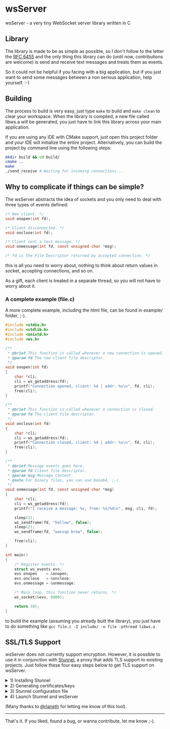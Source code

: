 # wsServer

wsServer - a very tiny WebSocket server library written in C

## Library

The library is made to be as simple as possible, so I don't follow to the letter the [RFC 6455](https://tools.ietf.org/html/rfc6455) and the
only thing this library can do (until now, contributions are welcome) is send and receive text messages and treats them as events.

So it could not be helpful if you facing with a big application, but if you just want to send some messages between a non
serious application, help yourself. :-)

## Building

The process to build is very easy, just type `make` to build and `make clean` to clear your workspace. When the library
is compiled, a new file called libws.a will be generated, you just have to link this library across your main application.

If you are using any IDE with CMake support, just open this project folder and your IDE will initialize the entire project. Alternatively,
you can build the project by command line using the following steps:

```bash
mkdir build && cd build/
cmake ..
make
./send_receive # Waiting for incoming connections...
```

## Why to complicate if things can be simple?

The wsServer abstracts the idea of sockets and you only need to deal with three types of events defined:

```c
/* New client. */
void onopen(int fd);

/* Client disconnected. */
void onclose(int fd);

/* Client sent a text message. */
void onmessage(int fd, const unsigned char *msg);

/* fd is the File Descriptor returned by accepted connection. */
```

this is all you need to worry about, nothing to think about return values in socket, accepting connections, and so on.

As a gift, each client is treated in a separate thread, so you will not have to worry about it.

### A complete example (file.c)

A more complete example, including the html file, can be found in example/ folder, ;-).

```c
#include <stdio.h>
#include <stdlib.h>
#include <unistd.h>
#include <ws.h>

/**
 * @brief This function is called whenever a new connection is opened.
 * @param fd The new client file descriptor.
 */
void onopen(int fd)
{
    char *cli;
    cli = ws_getaddress(fd);
    printf("Connection opened, client: %d | addr: %s\n", fd, cli);
    free(cli);
}

/**
 * @brief This function is called whenever a connection is closed.
 * @param fd The client file descriptor.
 */
void onclose(int fd)
{
    char *cli;
    cli = ws_getaddress(fd);
    printf("Connection closed, client: %d | addr: %s\n", fd, cli);
    free(cli);
}

/**
 * @brief Message events goes here.
 * @param fd Client file descriptor.
 * @param msg Message content.
 * @note For binary files, you can use base64, ;-).
 */
void onmessage(int fd, const unsigned char *msg)
{
    char *cli;
    cli = ws_getaddress(fd);
    printf("I receive a message: %s, from: %s/%d\n", msg, cli, fd);

    sleep(2);
    ws_sendframe(fd, "hellow", false);
    sleep(2);
    ws_sendframe(fd, "wassup brow", false);

    free(cli);
}

int main()
{
    /* Register events. */
    struct ws_events evs;
    evs.onopen    = &onopen;
    evs.onclose   = &onclose;
    evs.onmessage = &onmessage;

    /* Main loop, this function never returns. */
    ws_socket(&evs, 8080);

    return (0);
}
```

to build the example (assuming you already built the library), you just have to do
something like `gcc file.c -I include/ -o file -pthread libws.a`

## SSL/TLS Support
wsServer does not currently support encryption. However, it is possible to use it in conjunction
with [Stunnel](https://www.stunnel.org/), a proxy that adds TLS support to existing projects.
Just follow these four easy steps below to get TLS support on wsServer.

<details><summary>1) Installing Stunnel</summary>

#### Ubuntu
```bash
$ sudo apt install stunnel
```

#### Other distros
    $ sudo something

</details>

<details><summary>2) Generating certificates/keys</summary>

<br>

After you have Stunnel installed, generate your CA, private key and copy
to the Stunnel configure folder (usually /etc/stunnel/, but could be anywhere):

```bash
# Private key
$ openssl genrsa -out server.key 2048

# Certificate Signing Request (CSR)
$ openssl req -new -key server.key -out server.csr

# Certificate
$ openssl x509 -req -days 1024 -in server.csr -signkey server.key -out server.crt

# Append private key, certificate and copy to the right place
$ cat server.key server.crt > server.pem 
$ sudo cp server.pem /etc/stunnel/
```

Observations regarding localhost: 
1) If you want to run on localhost, the 'Common Name' field (on CSR, 2nd command) _must_
be 'localhost' (without quotes).

2) Make sure to add your .crt file to your browser's Certificate Authorities before trying
to use wsServer with TLS.

3) Google Chrome does not like localhost SSL/TLS traffic, so you need to enable
it first, go to `chrome://flags/#allow-insecure-localhost` and enable this option.
Firefox looks ok as long as you follow 2).

</details>

<details><summary>3) Stunnel configuration file</summary>

<br>

Stunnel works by creating a proxy server on a given port that connects to the
original server on another, so we need to teach how it will talk to wsServer:

Create a file /etc/stunnel/stunnel.conf with the following content:

```text
[wsServer]
cert = /etc/stunnel/server.pem
accept = 0.0.0.0:443
connect = 127.0.0.1:8080
```
</details>

<details><summary>4) Launch Stunnel and wsServer</summary>

<br>

```bash
$ sudo stunnel /etc/stunnel/stunnel.conf
$ ./your_program_that_uses_wsServer
```
</details>

(Many thanks to [@rlaneth](https://github.com/rlaneth) for letting me know of this tool).

---

That's it. If you liked, found a bug, or wanna contribute, let me know ;-).
